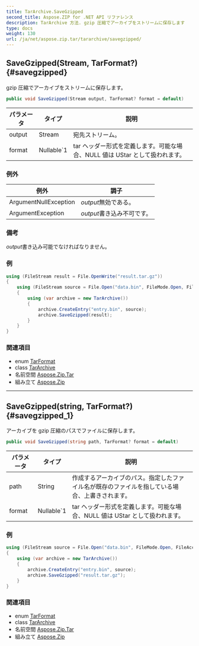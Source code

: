 ```yaml
---
title: TarArchive.SaveGzipped
second_title: Aspose.ZIP for .NET API リファレンス
description: TarArchive 方法. gzip 圧縮でアーカイブをストリームに保存します
type: docs
weight: 130
url: /ja/net/aspose.zip.tar/tararchive/savegzipped/
---
```

## SaveGzipped(Stream, TarFormat?) {#savegzipped}

gzip 圧縮でアーカイブをストリームに保存します。

```csharp
public void SaveGzipped(Stream output, TarFormat? format = default)
```

| パラメータ | タイプ | 説明 |
| --- | --- | --- |
| output | Stream | 宛先ストリーム。 |
| format | Nullable`1 | tar ヘッダー形式を定義します。可能な場合、NULL 値は UStar として扱われます。 |

### 例外

| 例外 | 調子 |
| --- | --- |
| ArgumentNullException | *output*無効である。 |
| ArgumentException | *output*書き込み不可です。 |

### 備考

*output*書き込み可能でなければなりません。

### 例

```csharp
using (FileStream result = File.OpenWrite("result.tar.gz"))
{
    using (FileStream source = File.Open("data.bin", FileMode.Open, FileAccess.Read))
    {
        using (var archive = new TarArchive())
        {
            archive.CreateEntry("entry.bin", source);
            archive.SaveGzipped(result);
        }
    }
}
```

### 関連項目

* enum [TarFormat](../../tarformat/)
* class [TarArchive](../)
* 名前空間 [Aspose.Zip.Tar](../../tararchive/)
* 組み立て [Aspose.Zip](../../../)

---

## SaveGzipped(string, TarFormat?) {#savegzipped_1}

アーカイブを gzip 圧縮のパスでファイルに保存します。

```csharp
public void SaveGzipped(string path, TarFormat? format = default)
```

| パラメータ | タイプ | 説明 |
| --- | --- | --- |
| path | String | 作成するアーカイブのパス。指定したファイル名が既存のファイルを指している場合、上書きされます。 |
| format | Nullable`1 | tar ヘッダー形式を定義します。可能な場合、NULL 値は UStar として扱われます。 |

### 例

```csharp
using (FileStream source = File.Open("data.bin", FileMode.Open, FileAccess.Read))
{
    using (var archive = new TarArchive())
    {
        archive.CreateEntry("entry.bin", source);
        archive.SaveGzipped("result.tar.gz");
    }
}
```

### 関連項目

* enum [TarFormat](../../tarformat/)
* class [TarArchive](../)
* 名前空間 [Aspose.Zip.Tar](../../tararchive/)
* 組み立て [Aspose.Zip](../../../)


